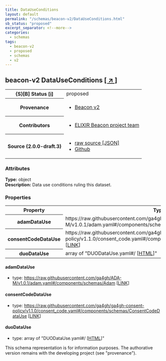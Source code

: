 ```yaml
---
title: DataUseConditions
layout: default
permalink: "/schemas/beacon-v2/DataUseConditions.html"
sb_status: "proposed"
excerpt_separator: <!--more-->
categories:
  - schemas
tags:
  - beacon-v2
  - proposed
  - schemas
  - v2
---
```


<div id="schema-header-title">
  <h2><span id="schema-header-title-project">beacon-v2</span> DataUseConditions <a href="https://github.com/ga4gh-beacon/specification-v2-blocks" target="_BLANK">[ &nearr; ]</a></h2>
</div>

<table id="schema-header-table">
<tr>
<th>{S}[B] Status <a href="https://schemablocks.org/about/sb-status-levels.html">[i]</a></th>
<td><div id="schema-header-status">proposed</div></td>
</tr>
<tr><th>Provenance</th><td><ul>
<li><a href="https://github.com/ga4gh-beacon/specification-v2">Beacon v2</a></li>
</ul></td></tr>


<!--more-->
<tr><th>Contributors</th><td><ul>
<li><a href="https://beacon-project.io/categories/people.html">ELIXIR Beacon project team</a></li>
</ul></td></tr>
<tr><th>Source (2.0.0-draft.3)</th><td><ul>
<li><a href="current/DataUseConditions.json" target="_BLANK">raw source [JSON]</a></li>
<li><a href="https://github.com/ga4gh-beacon/specification-v2-blocks/blob/master/schemas/DataUseConditions.yaml" target="_BLANK">Github</a></li>
</ul></td></tr>
</table>

<div id="schema-attributes-title"><h3>Attributes</h3></div>

  
__Type:__ object  
__Description:__ Data use conditions ruling this dataset.

### Properties

<table id="schema-properties-table">
<tr><th>Property</th><th>Type</th></tr>
<tr><th>adamDataUse</th><td>https://raw.githubusercontent.com/ga4gh/ADA-M/v1.0.1/adam.yaml#/components/schemas/Adam [<a href="https://raw.githubusercontent.com/ga4gh/ADA-M/v1.0.1/adam.yaml">LINK</a>]</td></tr>
<tr><th>consentCodeDataUse</th><td>https://raw.githubusercontent.com/ga4gh/ga4gh-consent-policy/v1.1.0/consent_code.yaml#/components/schemas/ConsentCodeDataUse [<a href="https://raw.githubusercontent.com/ga4gh/ga4gh-consent-policy/v1.1.0/consent_code.yaml">LINK</a>]</td></tr>
<tr><th>duoDataUse</th><td>array of "DUODataUse.yaml#/ [<a href="./DUODataUse.html">HTML</a>]"</td></tr>
</table>


#### adamDataUse

* type: https://raw.githubusercontent.com/ga4gh/ADA-M/v1.0.1/adam.yaml#/components/schemas/Adam [<a href="https://raw.githubusercontent.com/ga4gh/ADA-M/v1.0.1/adam.yaml">LINK</a>]




#### consentCodeDataUse

* type: https://raw.githubusercontent.com/ga4gh/ga4gh-consent-policy/v1.1.0/consent_code.yaml#/components/schemas/ConsentCodeDataUse [<a href="https://raw.githubusercontent.com/ga4gh/ga4gh-consent-policy/v1.1.0/consent_code.yaml">LINK</a>]




#### duoDataUse

* type: array of "DUODataUse.yaml#/ [<a href="./DUODataUse.html">HTML</a>]"



<div id="schema-footer"> This schema representation is for information purposes. The authorative  version remains with the developing project (see "provenance"). </div>


